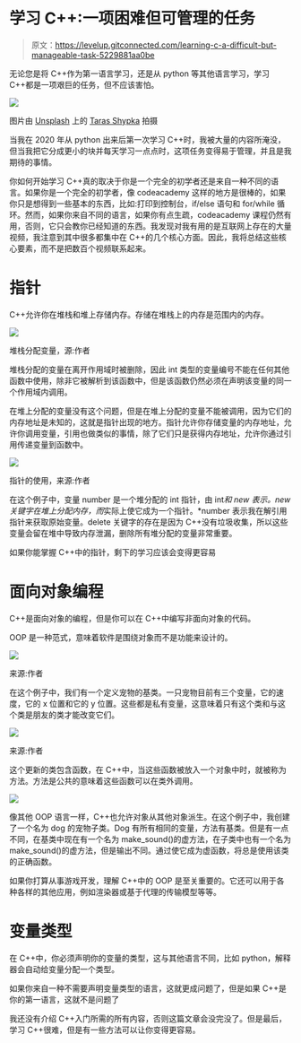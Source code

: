 # 学习 C++:一项困难但可管理的任务

> 原文：<https://levelup.gitconnected.com/learning-c-a-difficult-but-manageable-task-5229881aa0be>

无论您是将 C++作为第一语言学习，还是从 python 等其他语言学习，学习 C++都是一项艰巨的任务，但不应该害怕。

![](img/b7796d68e4d6f7becd72757986898858.png)

图片由 [Unsplash](https://unsplash.com/s/photos/c%2B%2B?utm_source=unsplash&utm_medium=referral&utm_content=creditCopyText) 上的 [Taras Shypka](https://unsplash.com/@bugsster?utm_source=unsplash&utm_medium=referral&utm_content=creditCopyText) 拍摄

当我在 2020 年从 python 出来后第一次学习 C++时，我被大量的内容所淹没，但当我把它分成更小的块并每天学习一点点时，这项任务变得易于管理，并且是我期待的事情。

你如何开始学习 C++真的取决于你是一个完全的初学者还是来自一种不同的语言。如果你是一个完全的初学者，像 codeacademy 这样的地方是很棒的，如果你只是想得到一些基本的东西，比如:打印到控制台，if/else 语句和 for/while 循环。然而，如果你来自不同的语言，如果你有点生疏，codeacademy 课程仍然有用，否则，它只会教你已经知道的东西。我发现对我有用的是互联网上存在的大量视频，我注意到其中很多都集中在 C++的几个核心方面。因此，我将总结这些核心要素，而不是把数百个视频联系起来。

# **指针**

C++允许你在堆栈和堆上存储内存。存储在堆栈上的内存是范围内的内存。

![](img/742d7e996a2c5887a6d135b7035debde.png)

堆栈分配变量，源:作者

堆栈分配的变量在离开作用域时被删除，因此 int 类型的变量编号不能在任何其他函数中使用，除非它被解析到该函数中，但是该函数仍然必须在声明该变量的同一个作用域内调用。

在堆上分配的变量没有这个问题，但是在堆上分配的变量不能被调用，因为它们的内存地址是未知的，这就是指针出现的地方。指针允许你存储变量的内存地址，允许你调用变量，引用也做类似的事情，除了它们只是获得内存地址，允许你通过引用传递变量到函数中。

![](img/2c07799c304fb02f0f198b8dbf62ce9a.png)

指针的使用，来源:作者

在这个例子中，变量 number 是一个堆分配的 int 指针，由 int*和 new 表示。new 关键字在堆上分配内存，而*实际上使它成为一个指针。*number 表示我在解引用指针来获取原始变量。delete 关键字的存在是因为 C++没有垃圾收集，所以这些变量会留在堆中导致内存泄漏，删除所有堆分配的变量非常重要。

如果你能掌握 C++中的指针，剩下的学习应该会变得更容易

# **面向对象编程**

C++是面向对象的编程，但是你可以在 C++中编写非面向对象的代码。

OOP 是一种范式，意味着软件是围绕对象而不是功能来设计的。

![](img/dc361c442424be790c7beb4880a20bce.png)

来源:作者

在这个例子中，我们有一个定义宠物的基类。一只宠物目前有三个变量，它的速度，它的 x 位置和它的 y 位置。这些都是私有变量，这意味着只有这个类和与这个类是朋友的类才能改变它们。

![](img/5f1e2914d0c477293782ac9b58909bf7.png)

来源:作者

这个更新的类包含函数，在 C++中，当这些函数被放入一个对象中时，就被称为方法。方法是公共的意味着这些函数可以在类外调用。

![](img/7012f7473a19cd6ef5d877e29cd8a56c.png)

像其他 OOP 语言一样，C++也允许对象从其他对象派生。在这个例子中，我创建了一个名为 dog 的宠物子类。Dog 有所有相同的变量，方法有基类。但是有一点不同，在基类中现在有一个名为 make_sound()的虚方法，在子类中也有一个名为 make_sound()的虚方法，但是输出不同。通过使它成为虚函数，将总是使用该类的正确函数。

如果你打算从事游戏开发，理解 C++中的 OOP 是至关重要的。它还可以用于各种各样的其他应用，例如渲染器或基于代理的传输模型等等。

# **变量类型**

在 C++中，你必须声明你的变量的类型，这与其他语言不同，比如 python，解释器会自动给变量分配一个类型。

如果你来自一种不需要声明变量类型的语言，这就更成问题了，但是如果 C++是你的第一语言，这就不是问题了

我还没有介绍 C++入门所需的所有内容，否则这篇文章会没完没了。但是最后，学习 C++很难，但是有一些方法可以让你变得更容易。
